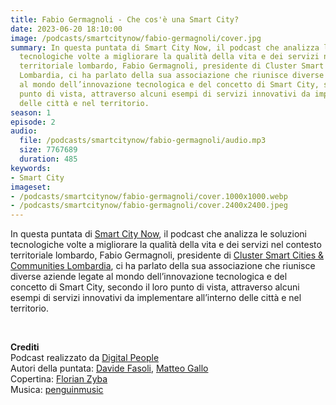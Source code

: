 ```yaml
---
title: Fabio Germagnoli - Che cos'è una Smart City?
date: 2023-06-20 18:10:00
image: /podcasts/smartcitynow/fabio-germagnoli/cover.jpg
summary: In questa puntata di Smart City Now, il podcast che analizza le soluzioni
  tecnologiche volte a migliorare la qualità della vita e dei servizi nel contesto
  territoriale lombardo, Fabio Germagnoli, presidente di Cluster Smart Cities & Communities
  Lombardia, ci ha parlato della sua associazione che riunisce diverse aziende legate
  al mondo dell’innovazione tecnologica e del concetto di Smart City, secondo il loro
  punto di vista, attraverso alcuni esempi di servizi innovativi da implementare all’interno
  delle città e nel territorio.
season: 1
episode: 2
audio:
  file: /podcasts/smartcitynow/fabio-germagnoli/audio.mp3
  size: 7767689
  duration: 485
keywords:
- Smart City
imageset:
- /podcasts/smartcitynow/fabio-germagnoli/cover.1000x1000.webp
- /podcasts/smartcitynow/fabio-germagnoli/cover.2400x2400.jpeg
---
```


In questa puntata di [Smart City Now](https://www.smartcitynow.it/), il podcast che analizza le soluzioni tecnologiche volte a migliorare la qualità della vita e dei servizi nel contesto territoriale lombardo, Fabio Germagnoli, presidente di [Cluster Smart Cities & Communities Lombardia](https://clusterscclombardia.it/), ci ha parlato della sua associazione che riunisce diverse aziende legate al mondo dell’innovazione tecnologica e del concetto di Smart City, secondo il loro punto di vista, attraverso alcuni esempi di servizi innovativi da implementare all’interno delle città e nel territorio.

<br>

**Crediti**<br>
Podcast realizzato da [Digital People](https://w3id.org/digitalpeople)<br>
Autori della puntata: [Davide Fasoli](https://www.linkedin.com/in/davide-fasoli-2b3246179/), [Matteo Gallo](https://www.linkedin.com/in/matteo-gallo-4a5ab31a8/)<br>
Copertina: [Florian Zyba](https://www.linkedin.com/in/florian-zyba/)<br>
Musica: [penguinmusic](https://pixabay.com/users/penguinmusic-24940186/)